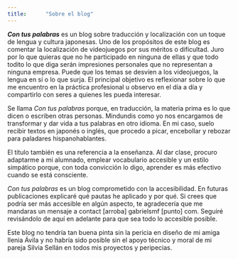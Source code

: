 ```yaml
---
title:      "Sobre el blog"
---
```


**_Con tus palabras_** es un blog sobre traducción y localización con un toque de lengua y cultura japonesas. Uno de los propósitos de este blog es comentar la localización de videojuegos por sus méritos o dificultad. Juro por lo que quieras que no he participado en ninguna de ellas y que todo todito lo que diga serán impresiones personales que no representan a ninguna empresa. Puede que los temas se desvíen a los videojuegos, la lengua en sí o lo que surja. El principal objetivo es reflexionar sobre lo que me encuentro en la práctica profesional u observo en el día a día y compartirlo con seres a quienes les pueda interesar.

Se llama _Con tus palabras_ porque, en traducción, la materia prima es lo que dicen o escriben otras personas. Mindundis como yo nos encargamos de transformar y dar vida a tus palabras en otro idioma. En mi caso, suelo recibir textos en japonés o inglés, que procedo a picar, encebollar y rebozar para paladares hispanohablantes.

El título también es una referencia a la enseñanza. Al dar clase, procuro adaptarme a mi alumnado, emplear vocabulario accesible y un estilo simpático porque, con toda convicción lo digo, aprender es más efectivo cuando se está consciente.

_Con tus palabras_ es un blog comprometido con la accesibilidad. En futuras publicaciones explicaré qué pautas he aplicado y por qué. Si crees que podría ser más accesible en algún aspecto, te agradecería que me mandaras un mensaje a contact [arroba] gabrielsmf [punto] com. Seguiré revisándolo de aquí en adelante para que sea todo lo accesible posible.

Este blog no tendría tan buena pinta sin la pericia en diseño de mi amiga Ilenia Ávila y no habría sido posible sin el apoyo técnico y moral de mi pareja Silvia Sellán en todos mis proyectos y peripecias.